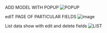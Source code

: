 
ADD MODEL WITH POPUP 
![POPUP](https://user-images.githubusercontent.com/66387279/236328372-15b3fe00-f010-476d-a57c-64897a55e506.png)

edIT PAGE OF PARTICULAR FIELDS
![image](https://user-images.githubusercontent.com/66387279/236327896-24cfb7f9-54ea-418f-bdce-526015a6ba3d.png)

List data show with edit and delete fields 
![LIST](https://user-images.githubusercontent.com/66387279/236328880-0abad157-70aa-418e-b127-1b5869a7aab5.png)
